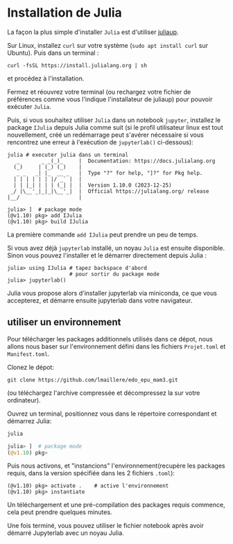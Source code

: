# Installation de Julia

La façon la plus simple d'installer `Julia` est d'utiliser [juliaup](https://github.com/JuliaLang/juliaup).

Sur Linux, installez `curl` sur votre système (`sudo apt install curl` sur Ubuntu). Puis dans un terminal :
```
curl -fsSL https://install.julialang.org | sh
```
et procédez à l'installation.

Fermez et réouvrez votre terminal (ou rechargez votre fichier de préférences comme vous l'indique l'installateur de juliaup) pour pouvoir exécuter `Julia`.

Puis, si vous souhaitez utiliser `Julia` dans un notebook `jupyter`, installez le package `IJulia` depuis Julia comme suit (si le profil utilisateur linux est tout nouvellement, créé un redémarrage peut s'avérer nécessaire si vous rencontrez une erreur à l'exécution de `jupyterlab()` ci-dessous):
```
julia # executer julia dans un terminal
   _       _ _(_)_     |  Documentation: https://docs.julialang.org
  (_)     | (_) (_)    |
   _ _   _| |_  __ _   |  Type "?" for help, "]?" for Pkg help.
  | | | | | | |/ _` |  |
  | | |_| | | | (_| |  |  Version 1.10.0 (2023-12-25)
 _/ |\__'_|_|_|\__'_|  |  Official https://julialang.org/ release
|__/                   |

julia> ]  # package mode
(@v1.10) pkg> add IJulia
(@v1.10) pkg> build IJulia
```

La première commande `add IJulia` peut prendre un peu de temps.

Si vous avez déjà `jupyterlab` installé, un noyau `Julia` est ensuite disponible. Sinon vous pouvez l'installer et le démarrer directement depuis Julia :
```
julia> using IJulia # tapez backspace d'abord
                    # pour sortir du package mode
julia> jupyterlab()
```

Julia vous propose alors d'installer jupyterlab via miniconda, ce que vous accepterez, et démarre ensuite jupyterlab dans votre navigateur.

## utiliser un environnement

Pour télécharger les packages additionnels utilisés dans ce dépot, nous allons nous baser sur l'environnement défini dans les fichiers `Projet.toml` et `Manifest.toml`.

Clonez le dépot:
```
git clone https://github.com/lmaillere/edo_epu_mam3.git
```
(ou téléchargez l'archive compressée et décompressez la sur votre ordinateur).

Ouvrez un terminal, positionnez vous dans le répertoire correspondant et démarrez Julia:
```julia
julia

julia> ]  # package mode
(@v1.10) pkg>
```

Puis nous activons, et "instancions" l'environnement(recupère les packages requis, dans la version spécifiée dans les 2 fichiers `.toml`):
```
(@v1.10) pkg> activate .    # active l'environnement
(@v1.10) pkg> instantiate
```
Un téléchargement et une pré-compilation des packages requis commence, cela peut prendre quelques minutes.

Une fois terminé, vous pouvez utiliser le fichier notebook après avoir démarré Jupyterlab avec un noyau Julia.

